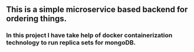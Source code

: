 ## This is a simple microservice based backend for ordering things.

### In this project I have take help of docker containerization technology to run replica sets for mongoDB.

